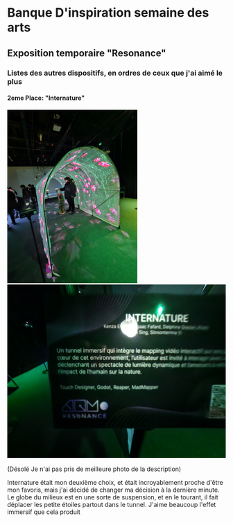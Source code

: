 # Banque D'inspiration semaine des arts

## Exposition temporaire "Resonance"

### Listes des autres dispositifs, en ordres de ceux que j'ai aimé le plus


#### 2eme Place: "Internature"

<img src="ImagesEnsembles/InternatureEnsemble.jpg" wdith="350" height="400" alt="Vue D'ensemble du dispositif Internature"> <img src="ImagesEnsembles/Internature.jpg" wdith="350" height="400" alt="Description et Credits">

(Désolé Je n'ai pas pris de meilleure photo de la description)

Internature était mon deuxième choix, et était incroyablement proche d'être mon favoris, mais j'ai décidé de changer ma décision à la dernière minute. Le globe du milieux est en une sorte de suspension, et en le tourant, il fait déplacer les petite étoiles partout dans le tunnel. J'aime beaucoup l'effet immersif que cela produit
